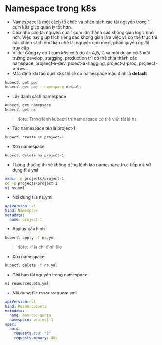# Namespace trong k8s

- Namespace là một cách tổ chức và phân tách các tài nguyên trong 1 cụm k8s giúp quản lý tốt hơn.
- Chia nhỏ các tài nguyên của 1 cụm lớn thành các không gian logic nhỏ hơn. Việc này giúp tách riêng các không gian làm việc và có thể thực thi các chính sách như hạn chế tài nguyên cpu mem, phân quyền người truy cập
- Ví dụ: Công ty có 1 cụm k8s có 3 dự án A,B, C và mỗi dự án có 3 môi trường develop, stagging, production thì có thể chia thành các namspace: projaect-a-dev, proect-a-stagging, project-a-prod, projaect-b-dev...
- Mặc định khi tạo cụm k8s thì sẽ có namespace mặc định là **default**

```sh
kubectl get pod
kubectl get pod --namespace default
```

- Lấy danh sách namespace

``` sh
kubectl get namepsace
kubectl get ns
```

>Note: Trong lệnh kubectl thì namespace có thể viết tắt là ns

- Tạo namespace tên là project-1

```sh
kubectl create ns project-1
```

- Xóa namespace

```sh
kubectl delete ns project-1
```

- Thông thường thì sẽ không dùng lệnh tạo namespace trực tiếp mà sử dụng file yml

``` sh
mkdir -p projects/project-1
cd -p projects/project-1
vi ns.yml
```

- Nội dung file ns.yml

```yml
apiVersion: v1
kind: Namespace
metadata:
  name: project-1
```

- Appluy cấu hình

```sh
kubectl apply -f ns.yml
```

>Note: -f là chỉ định file

- Xóa namespace

```sh
kubectl delete -f ns.yml
```

- Giới hạn tài nguyên trong namespace

```sh
vi resourcequota.yml
```

- Nội dung file resourcequota.yml

```yml
apiVersion: v1
kind: ResourceQuota
metadata:
  name: mem-cpu-quota
  namespace: project-1
spec:
  hard:
    requests.cpu: "2"
    requests.memory: 4Gi
```
